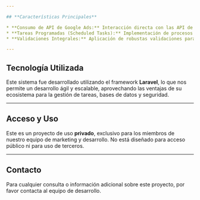 ```yaml
---

## **Características Principales**

* **Consumo de API de Google Ads:** Interacción directa con las API de Google Ads para la obtención de métricas y datos relevantes.
* **Tareas Programadas (Scheduled Tasks):** Implementación de procesos automatizados para el consumo regular y eficiente de la API.
* **Validaciones Integrales:** Aplicación de robustas validaciones para asegurar la integridad y eficiencia en el consumo de datos de la API, minimizando errores y optimizando los recursos.

---
```


## **Tecnología Utilizada**

Este sistema fue desarrollado utilizando el framework **Laravel**, lo que nos permite un desarrollo ágil y escalable, aprovechando las ventajas de su ecosistema para la gestión de tareas, bases de datos y seguridad.

---

## **Acceso y Uso**

Este es un proyecto de uso **privado**, exclusivo para los miembros de nuestro equipo de marketing y desarrollo. No está diseñado para acceso público ni para uso de terceros.

---

## **Contacto**

Para cualquier consulta o información adicional sobre este proyecto, por favor contacta al equipo de desarrollo.
